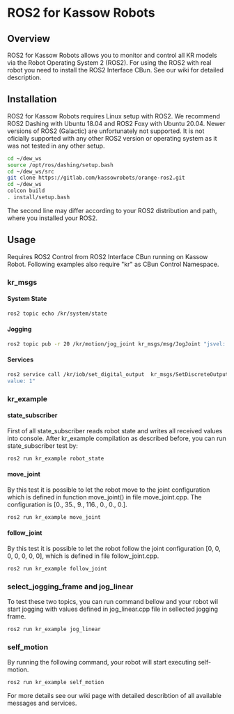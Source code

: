 # ROS2 for Kassow Robots

## Overview

ROS2 for Kassow Robots allows you to monitor and control all KR models via the Robot Operating System 2 (ROS2). For using the ROS2 with real robot you need to install the ROS2 Interface CBun. See our wiki for detailed description. 

## Installation

ROS2 for Kassow Robots requires Linux setup with ROS2.  We recommend ROS2 Dashing with Ubuntu 18.04 and ROS2 Foxy with Ubuntu 20.04. Newer versions of ROS2 (Galactic) are unfortunately not supported. It is not oficially supported with any other ROS2 version or operating system as it was not tested in any other setup.  

```bash
cd ~/dew_ws
source /opt/ros/dashing/setup.bash
cd ~/dew_ws/src
git clone https://gitlab.com/kassowrobots/orange-ros2.git
cd ~/dew_ws
colcon build
. install/setup.bash
```

The second line may differ according to your ROS2 distribution and path, where you installed your ROS2. 

## Usage

Requires ROS2 Control from ROS2 Interface CBun running on Kassow Robot. Following examples also require "kr" as CBun Control Namespace.


### kr_msgs

#### System State

```bash
ros2 topic echo /kr/system/state
```
#### Jogging

```bash
ros2 topic pub -r 20 /kr/motion/jog_joint kr_msgs/msg/JogJoint "jsvel: [30.0, 0.0, 0.0, 0.0, 0.0, 0.0, 0.0]"
```
#### Services

```bash
ros2 service call /kr/iob/set_digital_output  kr_msgs/SetDiscreteOutput "index: 1
value: 1"
```

### kr_example

#### state_subscriber
First of all state_subscriber reads robot state and writes all received values into console. After kr_example compilation as described before, you can run state_subscriber test by:

```bash
ros2 run kr_example robot_state
```

#### move_joint
By this test it is possible to let the robot move to the joint configuration which is defined in function move_joint() in file move_joint.cpp. The configuration is [0., 35., 9., 116., 0., 0., 0.].

```bash
ros2 run kr_example move_joint
```

#### follow_joint
By this test it is possible to let the robot follow the joint configuration [0, 0, 0, 0, 0, 0, 0], which is defined in file follow_joint.cpp.
```bash
ros2 run kr_example follow_joint
```

### select_jogging_frame and jog_linear
To test these two topics, you can run command bellow and your robot wil start jogging with values defined in jog_linear.cpp file in sellected jogging frame.

```bash
ros2 run kr_example jog_linear
```

### self_motion
By running the following command, your robot will start executing self-motion. 

```bash
ros2 run kr_example self_motion
```

For more details see our wiki page with detailed describtion of all available messages and services. 
